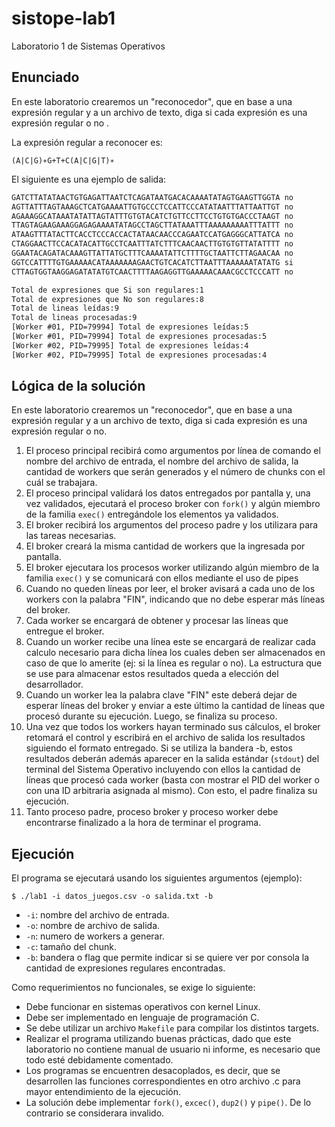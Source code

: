 # sistope-lab1
Laboratorio 1 de Sistemas Operativos

## Enunciado

En este laboratorio crearemos un "reconocedor", que en base a una expresión regular y a un archivo de texto, diga si cada expresión es una expresión regular o no .

La expresión regular a reconocer es:
```
(A|C|G)∗G+T+C(A|C|G|T)∗
```

El siguiente es una ejemplo de salida:

```txt
GATCTTATATAACTGTGAGATTAATCTCAGATAATGACACAAAATATAGTGAAGTTGGTA no
AGTTATTTAGTAAAGCTCATGAAAATTGTGCCCTCCATTCCCATATAATTTATTAATTGT no
AGAAAGGCATAAATATATTAGTATTTGTGTACATCTGTTCCTTCCTGTGTGACCCTAAGT no
TTAGTAGAAGAAAGGAGAGAAAATATAGCCTAGCTTATAAATTTAAAAAAAAATTTATTT no
ATAAGTTTATACTTCACCTCCCACCACTATAACAACCCAGAATCCATGAGGGCATTATCA no
CTAGGAACTTCCACATACATTGCCTCAATTTATCTTTCAACAACTTGTGTGTTATATTTT no
GGAATACAGATACAAAGTTATTATGCTTTCAAAATATTCTTTTGCTAATTCTTAGAACAA no
GGTCCATTTTGTGAAAAACATAAAAAAAGAACTGTCACATCTTAATTTAAAAAATATATG si
CTTAGTGGTAAGGAGATATATGTCAACTTTTAAGAGGTTGAAAAACAAACGCCTCCCATT no

Total de expresiones que Si son regulares:1
Total de expresiones que No son regulares:8
Total de lineas leídas:9
Total de lineas procesadas:9
[Worker #01, PID=79994] Total de expresiones leídas:5
[Worker #01, PID=79994] Total de expresiones procesadas:5
[Worker #02, PID=79995] Total de expresiones leídas:4
[Worker #02, PID=79995] Total de expresiones procesadas:4
```

## Lógica de la solución

En este laboratorio crearemos un "reconocedor", que en base a una expresión regular y a un archivo de texto, diga si cada expresión es una expresión regular o no.

1. El proceso principal recibirá como argumentos por línea de comando el nombre del archivo de entrada, el nombre del archivo de salida, la cantidad de workers que serán generados y el número de chunks con el cuál se trabajara.
2. El proceso principal validará los datos entregados por pantalla y, una vez validados, ejecutará el proceso broker con `fork()` y algún miembro de la familia `exec()` entregándole los elementos ya validados.
3. El broker recibirá los argumentos del proceso padre y los utilizara para las tareas necesarias.
4. El broker creará la misma cantidad de workers que la ingresada por pantalla.
5. El broker ejecutara los procesos worker utilizando algún miembro de la familia `exec()` y se comunicará con ellos mediante el uso de pipes
6. Cuando no queden líneas por leer, el broker avisará a cada uno de los workers con la palabra "FIN", indicando que no debe esperar más líneas del broker.
7. Cada worker se encargará de obtener y procesar las líneas que entregue el broker.
8. Cuando un worker recibe una línea este se encargará de realizar cada calculo necesario para dicha línea los cuales deben ser almacenados en caso de que lo amerite (ej: si la línea es regular o no). La estructura que se use para almacenar estos resultados queda a elección del desarrollador.
9. Cuando un worker lea la palabra clave "FIN" este deberá dejar de esperar líneas del broker y enviar a este último la cantidad de líneas que procesó durante su ejecución. Luego, se finaliza su proceso.
10. Una vez que todos los workers hayan terminado sus cálculos, el broker retomará el control y escribirá en el archivo de salida los resultados siguiendo el formato entregado. Si se utiliza la bandera -b, estos resultados deberán además aparecer en la salida estándar (`stdout`) del terminal del Sistema Operativo incluyendo con ellos la cantidad de líneas que procesó cada worker (basta con mostrar el PID del worker o con una ID arbitraria asignada al mismo). Con esto, el padre finaliza su ejecución.
11. Tanto proceso padre, proceso broker y proceso worker debe encontrarse finalizado a la hora de terminar el programa.

## Ejecución

El programa se ejecutará usando los siguientes argumentos (ejemplo):
```
$ ./lab1 -i datos_juegos.csv -o salida.txt -b
```
- `-i`: nombre del archivo de entrada.
- `-o`: nombre de archivo de salida.
- `-n`: numero de workers a generar.
- `-c`: tamaño del chunk.
- `-b`: bandera o flag que permite indicar si se quiere ver por consola la cantidad de expresiones regulares encontradas.

Como requerimientos no funcionales, se exige lo siguiente:
- Debe funcionar en sistemas operativos con kernel Linux.
- Debe ser implementado en lenguaje de programación C.
- Se debe utilizar un archivo `Makefile` para compilar los distintos targets.
- Realizar el programa utilizando buenas prácticas, dado que este laboratorio no contiene manual de usuario ni informe, es necesario que todo esté debidamente comentado.
- Los programas se encuentren desacoplados, es decir, que se desarrollen las funciones correspondientes en otro archivo .c para mayor entendimiento de la ejecución.
- La solución debe implementar `fork()`, `excec()`, `dup2()` y `pipe()`. De lo contrario se considerara
invalido.